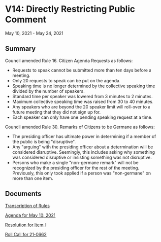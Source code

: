 # V14: Directly Restricting Public Comment

May 10, 2021 - May 24, 2021 

## Summary

Council amended Rule 16. Citizen Agenda Requests as follows:

- Requests to speak cannot be submitted more than ten days before a meeting.
- Only 20 requests to speak can be put on the agenda.
- Speaking time is no longer determined by the collective speaking time divided by the number of speakers.
- Standard time per speaker was lowered from 3 minutes to 2 minutes.
- Maximum collective speaking time was raised from 30 to 40 minutes.
- Any speakers who are beyond the 20 speaker limit will roll-over to a future meeting that they did not sign up for.
- Each speaker can only have one pending speaking request at a time. 

Council amended Rule 30. Remarks of Citizens to be Germane as follows:

- The presiding officer has ultimate power in determining if a member of the public is being "disruptive".
- Any "arguing" with the presiding officer about a determination will be considered disruptive. Seemingly, this includes asking why something was considered disruptive or insisting something was not disruptive.
- Persons who make a single "non-germane remark" will not be recognized by the presiding officer for the rest of the meeting. Previously, this only took applied if a person was "non-germane" on more than one item. 
    
## Documents

[Transcription of Rules](assets/rules-archive/2021_05_10/transcription.md)

[Agenda for May 10, 2021](assets/rules-archive/2021_05_10/agenda.pdf)

[Resolution for Item I](assets/rules-archive/2021_05_10/resolution.pdf)

[Roll Call for 21-0662](assets/rules-archive/2021_05_10/roll_call.pdf)

